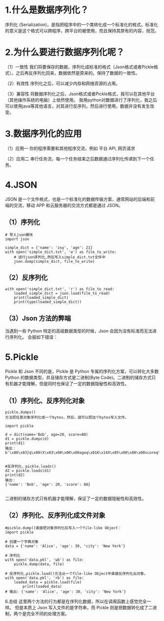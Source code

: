 # 1.什么是数据序列化？

序列化 (Serialization)，是指把程序中的一个类转化成一个标准化的格式。标准化的意义是这个格式可以跨程序，跨平台的被使用，而且保持其原有的内容，规范。

# 2.为什么要进行数据序列化呢？

（1）一致性
我们将要保存的数据，序列化成标准的格式（Json格式或者Pickle格式）。之后再反序列化回来，数据依然是原来的。保持了数据的一致性。

（2）有效性
序列化之后，可以减少内存和网络资源的占用。

（3）兼容性
将数据序列化之后，Json格式或者Pickle格式，我可以在其他平台（其他操作系统的电脑）上依然使用。
我用python对数据进行了序列化，我之后可以使用java等其他语言，对其进行反序列，然后进行使用，数据并没有发生改变。

# 3.数据序列化的应用

（1）应用一
你的程序需要和其他程序交流，例如 平台 API, 网页请求


（2）应用二
串行任务流，每一个任务结束之后数据通过序列化传递到下一个任务。

# 4.JSON

JSON 是一个文件格式，也是一个标准化的数据传输方案，通常网站的后端和前端的交流，移动 APP 和云服务器的交流方式都是通过 JSON。

## （1）序列化

```
# 导入json模块
import json

simple_dict = {'name': 'zxy', 'age': 21}
with open('simple_dict.txt', 'w') as file_to_write:
    # 进行json序列化,然后写入simple_dict.txt文件中
    json.dump(simple_dict, file_to_write)

```

## （2）反序列化

```
with open('simple_dict.txt', 'r') as file_to_read:
    loaded_simple_dict = json.load(file_to_read)
    print(loaded_simple_dict)
    print(type(loaded_simple_dict))
```

## （3）Json 方法的弊端

当遇到一些 Python 特定的高级数据类型的时候，Json 会因为没有标准而无法进行序列化。
会报如下错误：

# 5.Pickle

Pickle 和 Json 不同的是，Pickle 是 Python 专属的序列化方案，可以转化大多数 Python 的数据类型，并且储存方式是二进制(Byte Code)。二进制的储存方式只有机器才能理解，但是同时也保证了一定的数据隐秘性和高效性。





## （1）序列化、反序列化对象

```
pickle.dumps()
方法把任意对象序列化成一个bytes，然后，就可以把这个bytes写入文件。

import pickle

d = dict(name='Bob', age=20, score=88)
d1 = pickle.dumps(d)
print(d1)
输出：
b'\x80\x03}q\x00(X\x03\x00\x00\x00ageq\x01K\x14X\x05\x00\x00\x00scoreq\x02KXX\x04\x00\x00\x00nameq\x03X\x03\x00\x00\x00Bobq\x04u.'


#反序列化，pickle.loads()
d2 = pickle.loads(d1)
print(d2)
输出：
{'name': 'Bob', 'age': 20, 'score': 88}

```



```

```

二进制的储存方式只有机器才能理解，保证了一定的数据隐秘性和高效性。

## （2）序列化、反序列化成文件对象

```
#pickle.dump()直接把对象序列化后写入一个file-like Object：
import pickle
 
# 创建一个字典对象
data = {'name': 'Alice', 'age': 30, 'city': 'New York'}
 
# 序列化
with open('data.pkl', 'wb') as file:
    pickle.dump(data, file)
    
# 反序列化,pickle.load()方法从一个file-like Object中直接反序列化出对象。
with open('data.pkl', 'rb') as file:
    loaded_data = pickle.load(file)
 		print(loaded_data)
# 输出: {'name': 'Alice', 'age': 30, 'city': 'New York'}
```

6.总结
这里两个方法的行为都是在序列化数据，所以在调用函数上感觉完全一样。
但是本质上 Json 写入文件的是字符串，而 Pickle 则是把数据转化成了二进制，两个是完全不同的处理方案。